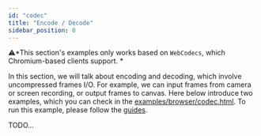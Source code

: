 ```yaml
---
id: "codec"
title: "Encode / Decode"
sidebar_position: 0
---
```


⚠️*This section's examples only works based on `WebCodecs`, which Chromium-based clients support. *

In this section, we will talk about encoding and decoding, which involve uncompressed frames I/O.
For example, we can input frames from camera or screen recording, or output frames to canvas.
Here below introduce two examples, which you can check in the [examples/browser/codec.html](https://github.com/carsonDB/frameflow/blob/main/examples/browser/codec.html). To run this example, please follow the [guides](https://github.com/carsonDB/frameflow#more-examples).

TODO...
